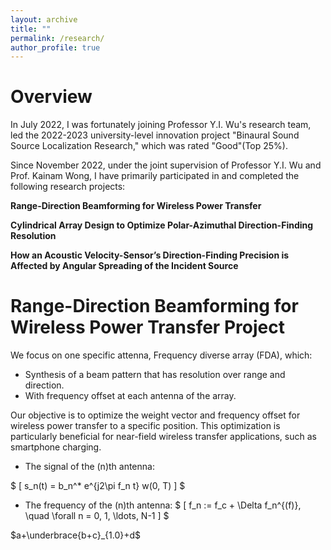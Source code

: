 ```yaml
---
layout: archive
title: ""
permalink: /research/
author_profile: true
---
```



# Overview

In July 2022, I was fortunately joining Professor Y.I. Wu's research team, led the 2022-2023 university-level innovation project "Binaural Sound Source Localization Research," which was rated "Good"(Top 25%).

Since November 2022, under the joint supervision of Professor Y.I. Wu and Prof. Kainam Wong, I have primarily participated in and completed the following research projects:

**Range-Direction Beamforming for Wireless Power Transfer**

**Cylindrical Array Design to Optimize Polar-Azimuthal Direction-Finding Resolution**

**How an Acoustic Velocity-Sensor’s Direction-Finding Precision is Affected by Angular Spreading of the Incident Source**

# Range-Direction Beamforming for Wireless Power Transfer Project

We focus on one specific attenna, Frequency diverse array (FDA), which:
* Synthesis of a beam pattern that has resolution over range and direction.
* With frequency offset at each antenna of the array.

Our objective is to optimize the weight vector and frequency offset for wireless power transfer to a specific position. This optimization is particularly beneficial for near-field wireless transfer applications, such as smartphone charging.

- The signal of the \(n\)th antenna:

$
  \[
  s_n(t) = b_n^* e^{j2\pi f_n t} w(0, T)
  \]
$

- The frequency of the \(n\)th antenna:
$
  \[
  f_n := f_c + \Delta f_n^{(f)}, \quad \forall n = 0, 1, \ldots, N-1
  \]
$


$a+\underbrace{b+c}_{1.0}+d$






